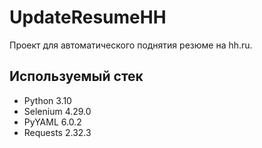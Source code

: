 # UpdateResumeHH
Проект для автоматического поднятия резюме на hh.ru.

## Используемый стек
- Python 3.10
- Selenium 4.29.0
- PyYAML 6.0.2
- Requests 2.32.3
